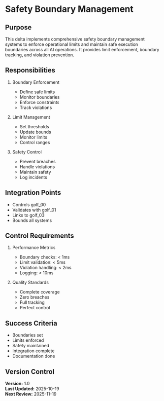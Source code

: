 # Safety Boundary Management

## Purpose

This delta implements comprehensive safety boundary management systems to enforce operational limits and maintain safe execution boundaries across all AI operations. It provides limit enforcement, boundary tracking, and violation prevention.

## Responsibilities

1. Boundary Enforcement
   - Define safe limits
   - Monitor boundaries
   - Enforce constraints
   - Track violations

2. Limit Management
   - Set thresholds
   - Update bounds
   - Monitor limits
   - Control ranges

3. Safety Control
   - Prevent breaches
   - Handle violations
   - Maintain safety
   - Log incidents

## Integration Points

- Controls golf_00
- Validates with golf_01
- Links to golf_03
- Bounds all systems

## Control Requirements

1. Performance Metrics
   - Boundary checks: < 1ms
   - Limit validation: < 5ms
   - Violation handling: < 2ms
   - Logging: < 10ms

2. Quality Standards
   - Complete coverage
   - Zero breaches
   - Full tracking
   - Perfect control

## Success Criteria

- Boundaries set
- Limits enforced
- Safety maintained
- Integration complete
- Documentation done

## Version Control

**Version:** 1.0  
**Last Updated:** 2025-10-19  
**Next Review:** 2025-11-19